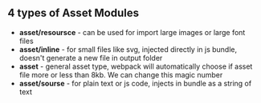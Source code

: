 ## 4 types of Asset Modules

- **asset/resoursce** - can be used for import large images or large font files
- **asset/inline** - for small files like svg, injected directly in js bundle, doesn't generate a new file in output folder
- **asset** - general asset type, webpack will automatically choose if asset file more or less than 8kb. We can change this magic number
- **asset/sourse** - for plain text or js code, injects in bundle as a string of text

